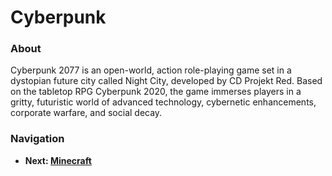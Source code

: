 # Cyberpunk


### About
Cyberpunk 2077 is an open-world, action role-playing game set in a dystopian future city called Night City, developed by CD Projekt Red. Based on the tabletop RPG Cyberpunk 2020, the game immerses players in a gritty, futuristic world of advanced technology, cybernetic enhancements, corporate warfare, and social decay.

### Navigation

- **Next: [Minecraft](./minecraft.md)**
